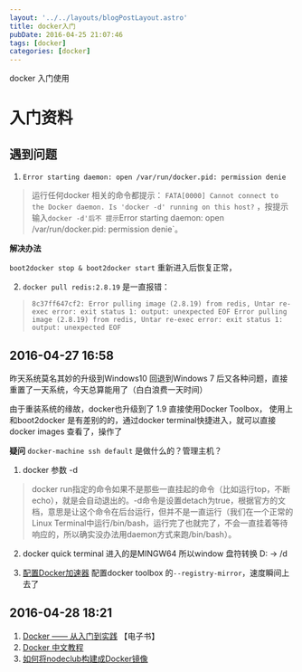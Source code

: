 ```yaml
---
layout: '../../layouts/blogPostLayout.astro'
title: docker入门
pubDate: 2016-04-25 21:07:46
tags: [docker]
categories: [docker]
---
```

docker 入门使用
<!-- more -->
# 入门资料

## 遇到问题

  1. `Error starting daemon: open /var/run/docker.pid: permission denie`

  > 运行任何docker 相关的命令都提示： `FATA[0000] Cannot connect to the Docker daemon. Is 'docker -d' running on this host?` ，按提示输入`docker -d'后不 提示`Error starting daemon: open /var/run/docker.pid: permission denie`。

  **解决办法**

  `boot2docker stop & boot2docker start` 重新进入后恢复正常，

  2. `docker pull redis:2.8.19` 是一直报错：

  > `8c37ff647cf2: Error pulling image (2.8.19) from redis, Untar re-exec error: exit status 1: output: unexpected EOF
Error pulling image (2.8.19) from redis, Untar re-exec error: exit status 1: output: unexpected EOF`

## 2016-04-27 16:58

昨天系统莫名其妙的升级到Windows10 回退到Windows 7 后又各种问题，直接重置了一天系统，今天总算能用了（白白浪费一天时间）

由于重装系统的缘故，docker也升级到了 1.9 直接使用Docker Toolbox， 使用上和boot2docker 是有差别的的，通过docker terminal快捷进入，就可以直接docker images 查看了，操作了

**疑问** `docker-machine ssh default` 是做什么的？管理主机？

1. docker 参数 -d

 > docker run指定的命令如果不是那些一直挂起的命令（比如运行top，不断echo），就是会自动退出的。-d命令是设置detach为true，根据官方的文档，意思是让这个命令在后台运行，但并不是一直运行（我们在一个正常的Linux Terminal中运行/bin/bash，运行完了也就完了，不会一直挂着等待响应的，所以确实没办法用daemon方式来跑/bin/bash）。

2. docker quick terminal 进入的是MINGW64 所以window 盘符转换 D: -> /d

3. [配置Docker加速器](https://dashboard.daocloud.io/mirror)
 配置docker toolbox 的`--registry-mirror`，速度瞬间上去了

## 2016-04-28 18:21

1. [Docker —— 从入门到实践](https://yeasy.gitbooks.io/docker_practice/content/index.html) 【电子书】
2. [Docker 中文教程](http://wiki.jikexueyuan.com/project/docker/)
3. [如何将nodeclub构建成Docker镜像](http://www.csdn.net/article/2015-07-21/2825268)
